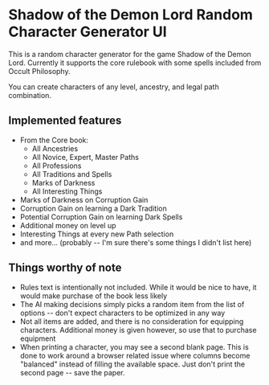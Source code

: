 # Shadow of the Demon Lord Random Character Generator UI

This is a random character generator for the game Shadow of the Demon Lord. Currently it supports the core rulebook with some spells included from Occult Philosophy.

You can create characters of any level, ancestry, and legal path combination.

## Implemented features

- From the Core book:
  - All Ancestries
  - All Novice, Expert, Master Paths
  - All Professions
  - All Traditions and Spells
  - Marks of Darkness
  - All Interesting Things
- Marks of Darkness on Corruption Gain
- Corruption Gain on learning a Dark Tradition
- Potential Corruption Gain on learning Dark Spells
- Additional money on level up
- Interesting Things at every new Path selection
- and more... (probably -- I'm sure there's some things I didn't list here)

## Things worthy of note

- Rules text is intentionally not included. While it would be nice to have, it would make purchase of the book less likely
- The AI making decisions simply picks a random item from the list of options -- don't expect characters to be optimized in any way
- Not all items are added, and there is no consideration for equipping characters. Additional money is given however, so use that to purchase equipment
- When printing a character, you may see a second blank page. This is done to work around a browser related issue where columns become "balanced" instead of filling the available space. Just don't print the second page -- save the paper.
